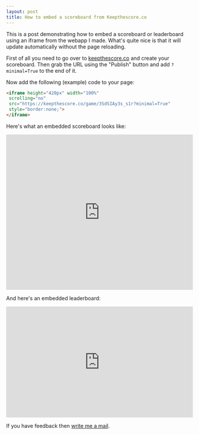 ```yaml
---
layout: post
title: How to embed a scoreboard from Keepthescore.co
---
```


This is a post demonstrating how to embed a scoreboard or leaderboard<a> using an iframe from the webapp I made. What's quite nice is that it will update automatically without the page reloading.

First of all you need to go over to <a href="https://keepthescore.co/">keepthescore.co</a> and create your scoreboard. Then grab the URL using the "Publish" button and add `?minimal=True` to the end of it.

Now add the following (example) code to your page:

```html
<iframe height="420px" width="100%"
 scrolling="no"
 src="https://keepthescore.co/game/3SdSIAy3s_s1r?minimal=True"
 style="border:none;">
</iframe>
```


Here's what an embedded scoreboard looks like:

<iframe height="420px" width="100%"
 scrolling="no"
src="https://keepthescore.co/view/3SdSIAy3s_s1r?minimal=True"
style="border:none;">
</iframe>

And here's an embedded leaderboard:

<iframe height="300px" width="100%"
 scrolling="no"
src="https://keepthescore.co/game/3SdSIAy3s_s1r?minimal=True"
style="border:none;">
</iframe>

If you have feedback then <a href="mailto:caspar.wrede@gmail.com">write me a mail</a>.
